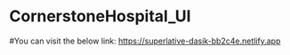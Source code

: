 # CornerstoneHospital_UI
#You can visit the below link:
https://superlative-dasik-bb2c4e.netlify.app
